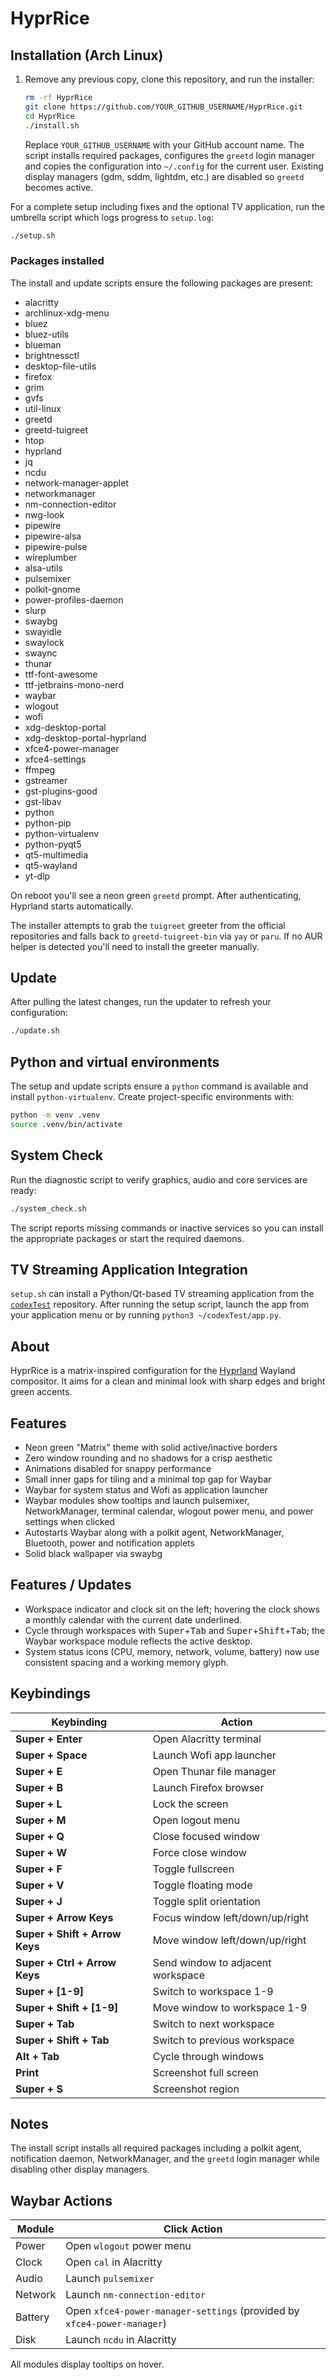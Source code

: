 # HyprRice

## Installation (Arch Linux)

1. Remove any previous copy, clone this repository, and run the installer:
   ```bash
   rm -rf HyprRice
   git clone https://github.com/YOUR_GITHUB_USERNAME/HyprRice.git
   cd HyprRice
   ./install.sh
   ```
    Replace `YOUR_GITHUB_USERNAME` with your GitHub account name. The script installs required packages, configures the `greetd` login manager and copies the configuration into `~/.config` for the current user. Existing display managers (gdm, sddm, lightdm, etc.) are disabled so `greetd` becomes active.

For a complete setup including fixes and the optional TV application, run the
umbrella script which logs progress to `setup.log`:

```bash
./setup.sh
```

### Packages installed

The install and update scripts ensure the following packages are present:

- alacritty
- archlinux-xdg-menu
- bluez
- bluez-utils
- blueman
- brightnessctl
- desktop-file-utils
- firefox
- grim
- gvfs
- util-linux
- greetd
- greetd-tuigreet
- htop
- hyprland
- jq
- ncdu
- network-manager-applet
- networkmanager
- nm-connection-editor
- nwg-look
- pipewire
- pipewire-alsa
- pipewire-pulse
- wireplumber
- alsa-utils
- pulsemixer
- polkit-gnome
- power-profiles-daemon
- slurp
- swaybg
- swayidle
- swaylock
- swaync
- thunar
- ttf-font-awesome
- ttf-jetbrains-mono-nerd
- waybar
- wlogout
- wofi
- xdg-desktop-portal
- xdg-desktop-portal-hyprland
- xfce4-power-manager
- xfce4-settings
- ffmpeg
- gstreamer
- gst-plugins-good
- gst-libav
- python
- python-pip
- python-virtualenv
- python-pyqt5
- qt5-multimedia
- qt5-wayland
- yt-dlp

On reboot you'll see a neon green `greetd` prompt. After authenticating, Hyprland starts automatically.

The installer attempts to grab the `tuigreet` greeter from the official repositories and falls back to `greetd-tuigreet-bin` via `yay` or `paru`. If no AUR helper is detected you'll need to install the greeter manually.

## Update

After pulling the latest changes, run the updater to refresh your configuration:

```bash
./update.sh
```

## Python and virtual environments

The setup and update scripts ensure a `python` command is available and install
`python-virtualenv`. Create project-specific environments with:

```bash
python -m venv .venv
source .venv/bin/activate
```

## System Check

Run the diagnostic script to verify graphics, audio and core services are ready:

```bash
./system_check.sh
```

The script reports missing commands or inactive services so you can install the
appropriate packages or start the required daemons.

## TV Streaming Application Integration

`setup.sh` can install a Python/Qt-based TV streaming application from the
[`codexTest`](https://github.com/TheZedxD/codexTest) repository. After running
the setup script, launch the app from your application menu or by running
`python3 ~/codexTest/app.py`.

## About

HyprRice is a matrix-inspired configuration for the [Hyprland](https://github.com/hyprwm/Hyprland) Wayland compositor. It aims for a clean and minimal look with sharp edges and bright green accents.

## Features

- Neon green "Matrix" theme with solid active/inactive borders
- Zero window rounding and no shadows for a crisp aesthetic
- Animations disabled for snappy performance
- Small inner gaps for tiling and a minimal top gap for Waybar
- Waybar for system status and Wofi as application launcher
- Waybar modules show tooltips and launch pulsemixer, NetworkManager, terminal calendar, wlogout power menu, and power settings when clicked
- Autostarts Waybar along with a polkit agent, NetworkManager, Bluetooth, power and notification applets
- Solid black wallpaper via swaybg

## Features / Updates

- Workspace indicator and clock sit on the left; hovering the clock shows a monthly calendar with the current date underlined.
- Cycle through workspaces with <kbd>Super</kbd>+<kbd>Tab</kbd> and <kbd>Super</kbd>+<kbd>Shift</kbd>+<kbd>Tab</kbd>; the Waybar workspace module reflects the active desktop.
- System status icons (CPU, memory, network, volume, battery) now use consistent spacing and a working memory glyph.

## Keybindings

| Keybinding | Action |
|------------|--------|
| **Super + Enter** | Open Alacritty terminal |
| **Super + Space** | Launch Wofi app launcher |
| **Super + E** | Open Thunar file manager |
| **Super + B** | Launch Firefox browser |
| **Super + L** | Lock the screen |
| **Super + M** | Open logout menu |
| **Super + Q** | Close focused window |
| **Super + W** | Force close window |
| **Super + F** | Toggle fullscreen |
| **Super + V** | Toggle floating mode |
| **Super + J** | Toggle split orientation |
| **Super + Arrow Keys** | Focus window left/down/up/right |
| **Super + Shift + Arrow Keys** | Move window left/down/up/right |
| **Super + Ctrl + Arrow Keys** | Send window to adjacent workspace |
| **Super + [1-9]** | Switch to workspace 1-9 |
| **Super + Shift + [1-9]** | Move window to workspace 1-9 |
| **Super + Tab** | Switch to next workspace |
| **Super + Shift + Tab** | Switch to previous workspace |
| **Alt + Tab** | Cycle through windows |
| **Print** | Screenshot full screen |
| **Super + S** | Screenshot region |

## Notes

The install script installs all required packages including a polkit agent, notification daemon, NetworkManager, and the `greetd` login manager while disabling other display managers.

## Waybar Actions

| Module | Click Action |
|--------|--------------|
| Power | Open `wlogout` power menu |
| Clock | Open `cal` in Alacritty |
| Audio | Launch `pulsemixer` |
| Network | Launch `nm-connection-editor` |
| Battery | Open `xfce4-power-manager-settings` (provided by `xfce4-power-manager`) |
| Disk | Launch `ncdu` in Alacritty |

All modules display tooltips on hover.
